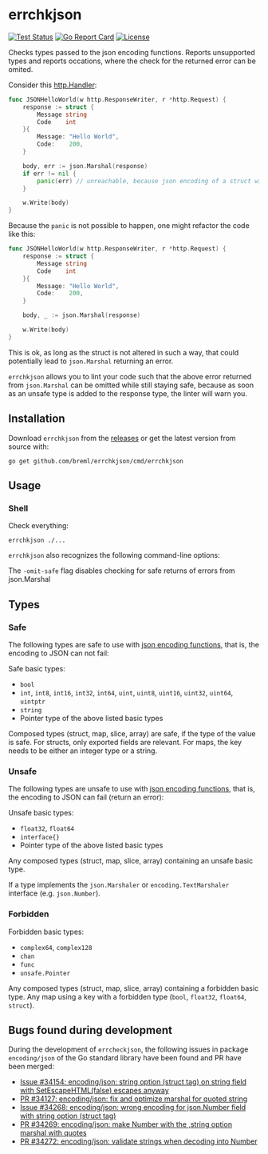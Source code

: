 # errchkjson

[![Test Status](https://github.com/breml/errchkjson/actions/workflows/ci.yml/badge.svg)](https://github.com/breml/errchkjson/actions/workflows/ci.yml) [![Go Report Card](https://goreportcard.com/badge/github.com/breml/errchkjson)](https://goreportcard.com/report/github.com/breml/errchkjson) [![License](https://img.shields.io/badge/license-MIT-blue.svg)](LICENSE)

Checks types passed to the json encoding functions. Reports unsupported types and reports occations, where the check for the returned error can be omited.

Consider this [http.Handler](https://pkg.go.dev/net/http#Handler):

```Go
func JSONHelloWorld(w http.ResponseWriter, r *http.Request) {
	response := struct {
		Message string
		Code    int
	}{
		Message: "Hello World",
		Code:    200,
	}

	body, err := json.Marshal(response)
	if err != nil {
		panic(err) // unreachable, because json encoding of a struct with just a string and an int will never return an error.
	}

	w.Write(body)
}
```

Because the `panic` is not possible to happen, one might refactor the code like this:

```Go
func JSONHelloWorld(w http.ResponseWriter, r *http.Request) {
	response := struct {
		Message string
		Code    int
	}{
		Message: "Hello World",
		Code:    200,
	}

	body, _ := json.Marshal(response)

	w.Write(body)
}
```

This is ok, as long as the struct is not altered in such a way, that could potentially lead
to `json.Marshal` returning an error.

`errchkjson` allows you to lint your code such that the above error returned from `json.Marshal`
can be omitted while still staying safe, because as soon as an unsafe type is added to the
response type, the linter will warn you.

## Installation

Download `errchkjson` from the [releases](https://github.com/breml/errchkjson/releases) or get the latest version from source with:

```shell
go get github.com/breml/errchkjson/cmd/errchkjson
```

## Usage

### Shell

Check everything:

```shell
errchkjson ./...
```

`errchkjson` also recognizes the following command-line options:

The `-omit-safe` flag disables checking for safe returns of errors from json.Marshal

## Types

### Safe

The following types are safe to use with [json encoding functions](https://pkg.go.dev/encoding/json), that is, the encoding to JSON can not fail:

Safe basic types:

* `bool`
* `int`, `int8`, `int16`, `int32`, `int64`, `uint`, `uint8`, `uint16`, `uint32`, `uint64`, `uintptr`
* `string`
* Pointer type of the above listed basic types

Composed types (struct, map, slice, array) are safe, if the type of the value is
safe. For structs, only exported fields are relevant. For maps, the key needs to be either an integer type or a string.

### Unsafe

The following types are unsafe to use with [json encoding functions](https://pkg.go.dev/encoding/json), that is, the encoding to JSON can fail (return an error):

Unsafe basic types:

* `float32`, `float64`
* `interface{}`
* Pointer type of the above listed basic types

Any composed types (struct, map, slice, array) containing an unsafe basic type.

If a type implements the `json.Marshaler` or `encoding.TextMarshaler` interface (e.g. `json.Number`).

### Forbidden

Forbidden basic types:

* `complex64`, `complex128`
* `chan`
* `func`
* `unsafe.Pointer`

Any composed types (struct, map, slice, array) containing a forbidden basic type. Any map
using a key with a forbidden type (`bool`, `float32`, `float64`, `struct`).

## Bugs found during development

During the development of `errcheckjson`, the following issues in package `encoding/json` of the Go standard library have been found and PR have been merged:

* [Issue #34154: encoding/json: string option (struct tag) on string field with SetEscapeHTML(false) escapes anyway](https://github.com/golang/go/issues/34154)
* [PR #34127: encoding/json: fix and optimize marshal for quoted string](https://github.com/golang/go/pull/34127)
* [Issue #34268: encoding/json: wrong encoding for json.Number field with string option (struct tag)](https://github.com/golang/go/issues/34268)
* [PR #34269: encoding/json: make Number with the ,string option marshal with quotes](https://github.com/golang/go/pull/34269)
* [PR #34272: encoding/json: validate strings when decoding into Number](https://github.com/golang/go/pull/34272)
